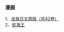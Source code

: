 
### 漫画
1、[龙珠日文原版（共42卷）](http://comic.dragonballcn.com/dragonball_jp_original.htm)     
2、[航海王](http://ac.qq.com/Comic/comicInfo/id/505430)    
